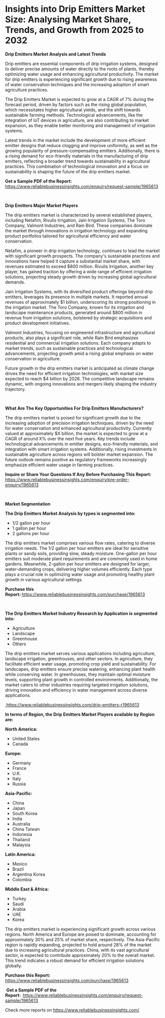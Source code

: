 <p><h1>Insights into Drip Emitters Market Size: Analysing Market Share, Trends, and Growth from 2025 to 2032</h1></p><p><strong>Drip Emitters Market Analysis and Latest Trends</strong></p>
<p><p>Drip emitters are essential components of drip irrigation systems, designed to deliver precise amounts of water directly to the roots of plants, thereby optimizing water usage and enhancing agricultural productivity. The market for drip emitters is experiencing significant growth due to rising awareness of water conservation techniques and the increasing adoption of smart agriculture practices. </p><p>The Drip Emitters Market is expected to grow at a CAGR of 7% during the forecast period, driven by factors such as the rising global population, which necessitates higher agricultural yields, and the shift towards sustainable farming methods. Technological advancements, like the integration of IoT devices in agriculture, are also contributing to market expansion, as they enable better monitoring and management of irrigation systems.</p><p>Latest trends in the market include the development of more efficient emitter designs that reduce clogging and improve uniformity, as well as the growing popularity of pressure-compensating emitters. Additionally, there is a rising demand for eco-friendly materials in the manufacturing of drip emitters, reflecting a broader trend towards sustainability in agricultural practices. This combination of technological innovation and a focus on sustainability is shaping the future of the drip emitters market.</p></p>
<p><strong>Get a Sample PDF of the Report:&nbsp;</strong> <a href="https://www.reliablebusinessinsights.com/enquiry/request-sample/1965613?utm_campaign=2222&utm_medium=2&utm_source=Github&utm_content=ia&utm_term=20022025&utm_id=drip-emitters">https://www.reliablebusinessinsights.com/enquiry/request-sample/1965613</a></p>
<p>&nbsp;</p>
<p><strong>Drip Emitters Major Market Players</strong></p>
<p><p>The drip emitters market is characterized by several established players, including Netafim, Rivulis Irrigation, Jain Irrigation Systems, The Toro Company, Valmont Industries, and Rain Bird. These companies dominate the market through innovations in irrigation technology and expanding product portfolios tailored for agricultural efficiency and water conservation.</p><p>Netafim, a pioneer in drip irrigation technology, continues to lead the market with significant growth prospects. The company's sustainable practices and innovations have helped it capture a substantial market share, with revenues estimated to exceed $800 million. Rivulis Irrigation, another key player, has gained traction by offering a wide range of efficient irrigation solutions, projecting steady growth driven by increasing global agricultural demands.</p><p>Jain Irrigation Systems, with its diversified product offerings beyond drip emitters, leverages its presence in multiple markets. It reported annual revenues of approximately $1 billion, underscoring its strong positioning in the irrigation market. The Toro Company, known for its irrigation and landscape maintenance products, generated around $800 million in revenue from irrigation solutions, bolstered by strategic acquisitions and product development initiatives.</p><p>Valmont Industries, focusing on engineered infrastructure and agricultural products, also plays a significant role, while Rain Bird emphasizes residential and commercial irrigation solutions. Each company adapts to market trends, such as sustainable practices and technological advancements, projecting growth amid a rising global emphasis on water conservation in agriculture.</p><p>Future growth in the drip emitters market is anticipated as climate change drives the need for efficient irrigation technologies, with market size expected to reach $4 billion by 2026. The competitive landscape remains dynamic, with ongoing innovations and mergers likely shaping the industry trajectory.</p></p>
<p>&nbsp;</p>
<p><strong>What Are The Key Opportunities For Drip Emitters Manufacturers?</strong></p>
<p><p>The drip emitters market is poised for significant growth due to the increasing adoption of precision irrigation techniques, driven by the need for water conservation and enhanced agricultural productivity. Currently valued at approximately $X billion, the market is expected to grow at a CAGR of around X% over the next five years. Key trends include technological advancements in emitter designs, eco-friendly materials, and integration with smart irrigation systems. Additionally, rising investments in sustainable agriculture across regions will bolster market expansion. The future outlook remains positive as regulatory frameworks increasingly emphasize efficient water usage in farming practices.</p></p>
<p><strong>Inquire or Share Your Questions If Any Before Purchasing This Report:</strong> <a href="https://www.reliablebusinessinsights.com/enquiry/pre-order-enquiry/1965613?utm_campaign=2222&utm_medium=2&utm_source=Github&utm_content=ia&utm_term=20022025&utm_id=drip-emitters">https://www.reliablebusinessinsights.com/enquiry/pre-order-enquiry/1965613</a></p>
<p>&nbsp;</p>
<p><strong>Market Segmentation</strong></p>
<p><strong>The Drip Emitters Market Analysis by types is segmented into:</strong></p>
<p><ul><li>1/2 gallon per hour</li><li>1 gallon per hour</li><li>2 gallons per hour</li></ul></p>
<p><p>The drip emitters market comprises various flow rates, catering to diverse irrigation needs. The 1/2 gallon per hour emitters are ideal for sensitive plants or sandy soils, providing slow, steady moisture. One-gallon per hour emitters suit moderate plant requirements and are commonly used in home gardens. Meanwhile, 2-gallon per hour emitters are designed for larger, water-demanding crops, delivering higher volumes efficiently. Each type plays a crucial role in optimizing water usage and promoting healthy plant growth in various agricultural settings.</p></p>
<p><strong>Purchase this Report:&nbsp;</strong><a href="https://www.reliablebusinessinsights.com/purchase/1965613?utm_campaign=2222&utm_medium=2&utm_source=Github&utm_content=ia&utm_term=20022025&utm_id=drip-emitters">https://www.reliablebusinessinsights.com/purchase/1965613</a></p>
<p>&nbsp;</p>
<p><strong>The Drip Emitters Market Industry Research by Application is segmented into:</strong></p>
<p><ul><li>Agriculture</li><li>Landscape</li><li>Greenhouse</li><li>Others</li></ul></p>
<p><p>The drip emitters market serves various applications including agriculture, landscape irrigation, greenhouses, and other sectors. In agriculture, they facilitate efficient water usage, promoting crop yield and sustainability. For landscapes, drip emitters ensure precise watering, enhancing plant health while conserving water. In greenhouses, they maintain optimal moisture levels, supporting plant growth in controlled environments. Additionally, the market caters to other industries requiring targeted irrigation solutions, driving innovation and efficiency in water management across diverse applications.</p></p>
<p><a href="https://www.reliablebusinessinsights.com/drip-emitters-r1965613?utm_campaign=2222&utm_medium=2&utm_source=Github&utm_content=ia&utm_term=20022025&utm_id=drip-emitters">&nbsp;https://www.reliablebusinessinsights.com/drip-emitters-r1965613</a></p>
<p><strong>In terms of Region, the Drip Emitters Market Players available by Region are:</strong></p>
<p>
    <p> <strong> North America: </strong>
        <ul>
            <li>United States</li>
            <li>Canada</li>
        </ul>
        </p> 
    <p> <strong> Europe: </strong>
        <ul>
            <li>Germany</li>
            <li>France</li>
            <li>U.K.</li>
            <li>Italy</li>
            <li>Russia</li>
        </ul>
        </p> 
    <p> <strong> Asia-Pacific: </strong>
        <ul>
            <li>China</li>
            <li>Japan</li>
            <li>South Korea</li>
            <li>India</li>
            <li>Australia</li>
            <li>China Taiwan</li>
            <li>Indonesia</li>
            <li>Thailand</li>
            <li>Malaysia</li>
        </ul>
        </p> 
    <p> <strong> Latin America: </strong>
        <ul>
            <li>Mexico</li>
            <li>Brazil</li>
            <li>Argentina Korea</li>
            <li>Colombia</li>
        </ul>
        </p> 
    <p> <strong> Middle East & Africa: </strong>
        <ul>
            <li>Turkey</li>
            <li>Saudi</li>
            <li>Arabia</li>
            <li>UAE</li>
            <li>Korea</li>
        </ul>
    </p>
    </p>
<p><p>The drip emitters market is experiencing significant growth across various regions. North America and Europe are poised to dominate, accounting for approximately 30% and 25% of market share, respectively. The Asia-Pacific region is rapidly expanding, projected to hold around 28% of the market due to increasing agricultural practices. China, with its vast agricultural sector, is expected to contribute approximately 20% to the overall market. This trend indicates a robust demand for efficient irrigation solutions globally.</p></p>
<p><strong>Purchase this Report: </strong><a href="https://www.reliablebusinessinsights.com/purchase/1965613?utm_campaign=2222&utm_medium=2&utm_source=Github&utm_content=ia&utm_term=20022025&utm_id=drip-emitters">https://www.reliablebusinessinsights.com/purchase/1965613</a></p>
<p>&nbsp;<strong>Get a Sample PDF of the Report:&nbsp;&nbsp;</strong><a href="https://www.reliablebusinessinsights.com/enquiry/request-sample/1965613?utm_campaign=2222&utm_medium=2&utm_source=Github&utm_content=ia&utm_term=20022025&utm_id=drip-emitters">https://www.reliablebusinessinsights.com/enquiry/request-sample/1965613</a></p>
<p><strong></strong></p>
<p>Check more reports on <a href="https://www.reliablebusinessinsights.com/?utm_campaign=2222&utm_medium=2&utm_source=Github&utm_content=ia&utm_term=20022025&utm_id=drip-emitters">https://www.reliablebusinessinsights.com/</a></p>